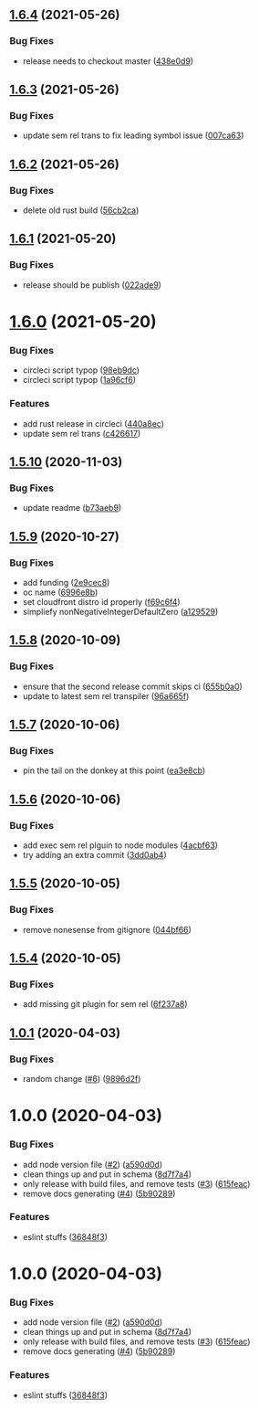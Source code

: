 ## [1.6.4](https://github.com/json-schema-tools/meta-schema/compare/1.6.3...1.6.4) (2021-05-26)


### Bug Fixes

* release needs to checkout master ([438e0d9](https://github.com/json-schema-tools/meta-schema/commit/438e0d9d5b608ecdb4adcdc85f978258a90c87e9))

## [1.6.3](https://github.com/json-schema-tools/meta-schema/compare/1.6.2...1.6.3) (2021-05-26)


### Bug Fixes

* update sem rel trans to fix leading symbol issue ([007ca63](https://github.com/json-schema-tools/meta-schema/commit/007ca63e78fd49ca5b1c5d052302260caf81d137))

## [1.6.2](https://github.com/json-schema-tools/meta-schema/compare/1.6.1...1.6.2) (2021-05-26)


### Bug Fixes

* delete old rust build ([56cb2ca](https://github.com/json-schema-tools/meta-schema/commit/56cb2ca0843737e1cc772acf4eac65ffcdfc2a6b))

## [1.6.1](https://github.com/json-schema-tools/meta-schema/compare/1.6.0...1.6.1) (2021-05-20)


### Bug Fixes

* release should be publish ([022ade9](https://github.com/json-schema-tools/meta-schema/commit/022ade96ac11dc8a3c1c14a4d9e62c739aadc612))

# [1.6.0](https://github.com/json-schema-tools/meta-schema/compare/1.5.10...1.6.0) (2021-05-20)


### Bug Fixes

* circleci script typop ([98eb9dc](https://github.com/json-schema-tools/meta-schema/commit/98eb9dc9b6c632894f1065b2782bfa13f711ba1e))
* circleci script typop ([1a96cf6](https://github.com/json-schema-tools/meta-schema/commit/1a96cf63c75e59f3889972ccd2b46a7abad84dce))


### Features

* add rust release in circleci ([440a8ec](https://github.com/json-schema-tools/meta-schema/commit/440a8ecc65c100ed30556354fee471d213c52fe0))
* update sem rel trans ([c426617](https://github.com/json-schema-tools/meta-schema/commit/c426617197a22593025fafee443b15ac2253181c))

## [1.5.10](https://github.com/json-schema-tools/meta-schema/compare/1.5.9...1.5.10) (2020-11-03)


### Bug Fixes

* update readme ([b73aeb9](https://github.com/json-schema-tools/meta-schema/commit/b73aeb9ea0d00c56b455e9b2a7f75badd5cec4a8))

## [1.5.9](https://github.com/json-schema-tools/meta-schema/compare/1.5.8...1.5.9) (2020-10-27)


### Bug Fixes

* add funding ([2e9cec8](https://github.com/json-schema-tools/meta-schema/commit/2e9cec807c464cc5cfb3483be7d88cbc6a0ec9c3))
* oc name ([6996e8b](https://github.com/json-schema-tools/meta-schema/commit/6996e8bb979f7a36b13a9fba285f5a6962b011fc))
* set cloudfront distro id properly ([f69c6f4](https://github.com/json-schema-tools/meta-schema/commit/f69c6f4ceb2c6c41f3a18d47102456af47a97af9))
* simpliefy nonNegativeIntegerDefaultZero ([a129529](https://github.com/json-schema-tools/meta-schema/commit/a129529a7b6fdd6ac891a88168f014084f926167))

## [1.5.8](https://github.com/json-schema-tools/meta-schema/compare/1.5.7...1.5.8) (2020-10-09)


### Bug Fixes

* ensure that the second release commit skips ci ([655b0a0](https://github.com/json-schema-tools/meta-schema/commit/655b0a056874b3ff5d1e216d447d51acdefe3bf8))
* update to latest sem rel transpiler ([96a665f](https://github.com/json-schema-tools/meta-schema/commit/96a665f650d751159a1793fe321c99163e2a0501))

## [1.5.7](https://github.com/json-schema-tools/meta-schema/compare/1.5.6...1.5.7) (2020-10-06)


### Bug Fixes

* pin the tail on the donkey at this point ([ea3e8cb](https://github.com/json-schema-tools/meta-schema/commit/ea3e8cb36b575622428cb27deabb9f424196f406))

## [1.5.6](https://github.com/json-schema-tools/meta-schema/compare/1.5.5...1.5.6) (2020-10-06)


### Bug Fixes

* add exec sem rel plguin to node modules ([4acbf63](https://github.com/json-schema-tools/meta-schema/commit/4acbf63eb28da6fd32e6909f74f16fcbb47d2103))
* try adding an extra commit ([3dd0ab4](https://github.com/json-schema-tools/meta-schema/commit/3dd0ab4ac90ac6be38b314e58f5c508218680b00))

## [1.5.5](https://github.com/json-schema-tools/meta-schema/compare/1.5.4...1.5.5) (2020-10-05)


### Bug Fixes

* remove nonesense from gitignore ([044bf66](https://github.com/json-schema-tools/meta-schema/commit/044bf66ff0465a0a5410c25a2307a1e1113881fc))

## [1.5.4](https://github.com/json-schema-tools/meta-schema/compare/1.5.3...1.5.4) (2020-10-05)


### Bug Fixes

* add missing git plugin for sem rel ([6f237a8](https://github.com/json-schema-tools/meta-schema/commit/6f237a8d7d42c946c8682df1dff6cd42088b3aea))

## [1.0.1](https://github.com/json-schema-tools/meta-schema/compare/1.0.0...1.0.1) (2020-04-03)


### Bug Fixes

* random change ([#6](https://github.com/json-schema-tools/meta-schema/issues/6)) ([9896d2f](https://github.com/json-schema-tools/meta-schema/commit/9896d2f3868c0b79a0311956a7102f813b4d1ff4))

# 1.0.0 (2020-04-03)


### Bug Fixes

* add node version file ([#2](https://github.com/json-schema-tools/meta-schema/issues/2)) ([a590d0d](https://github.com/json-schema-tools/meta-schema/commit/a590d0dc6e951cf3603b39e88f63000bd93f5d9b))
* clean things up and put in schema ([8d7f7a4](https://github.com/json-schema-tools/meta-schema/commit/8d7f7a4587adb48f0dd448a83b725312d8c0fe64))
* only release with build files, and remove tests ([#3](https://github.com/json-schema-tools/meta-schema/issues/3)) ([615feac](https://github.com/json-schema-tools/meta-schema/commit/615feacd89fca5803640d43bec7e7a48fe0d0cf6))
* remove docs generating ([#4](https://github.com/json-schema-tools/meta-schema/issues/4)) ([5b90289](https://github.com/json-schema-tools/meta-schema/commit/5b90289754136d4f010c525976fbc95f19f5931f))


### Features

* eslint stuffs ([36848f3](https://github.com/json-schema-tools/meta-schema/commit/36848f36f6392847f7c81c8a53662d6ae0728575))

# 1.0.0 (2020-04-03)


### Bug Fixes

* add node version file ([#2](https://github.com/json-schema-tools/meta-schema/issues/2)) ([a590d0d](https://github.com/json-schema-tools/meta-schema/commit/a590d0dc6e951cf3603b39e88f63000bd93f5d9b))
* clean things up and put in schema ([8d7f7a4](https://github.com/json-schema-tools/meta-schema/commit/8d7f7a4587adb48f0dd448a83b725312d8c0fe64))
* only release with build files, and remove tests ([#3](https://github.com/json-schema-tools/meta-schema/issues/3)) ([615feac](https://github.com/json-schema-tools/meta-schema/commit/615feacd89fca5803640d43bec7e7a48fe0d0cf6))
* remove docs generating ([#4](https://github.com/json-schema-tools/meta-schema/issues/4)) ([5b90289](https://github.com/json-schema-tools/meta-schema/commit/5b90289754136d4f010c525976fbc95f19f5931f))


### Features

* eslint stuffs ([36848f3](https://github.com/json-schema-tools/meta-schema/commit/36848f36f6392847f7c81c8a53662d6ae0728575))

